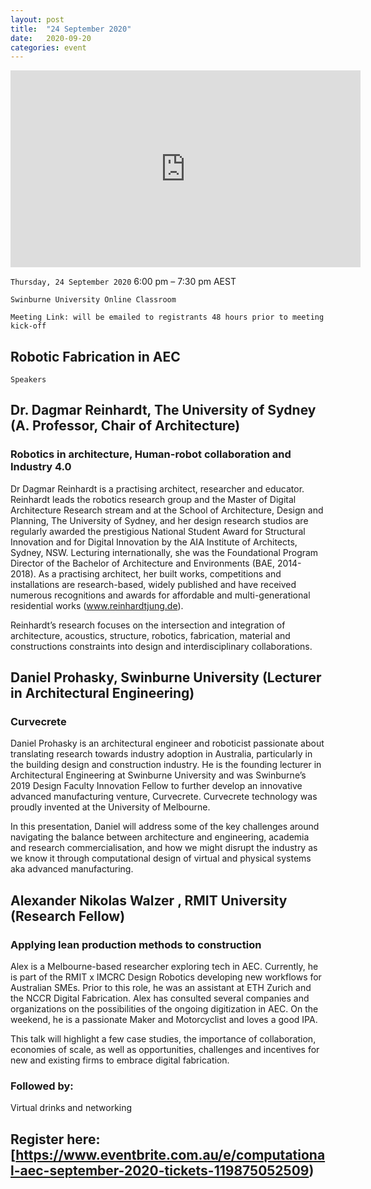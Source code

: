 ```yaml
---
layout: post
title:  "24 September 2020"
date:   2020-09-20
categories: event
---
```


<iframe width="560" height="315" src="https://www.youtube.com/embed/5pSdmY-9lVI" frameborder="0" allow="accelerometer; autoplay; encrypted-media; gyroscope; picture-in-picture" allowfullscreen></iframe>

`Thursday, 24 September 2020`
6:00 pm – 7:30 pm AEST

`Swinburne University Online Classroom`

`Meeting Link: will be emailed to registrants 48 hours prior to meeting kick-off`

## Robotic Fabrication in AEC

`Speakers`

## Dr. Dagmar Reinhardt, The University of Sydney (A. Professor, Chair of Architecture)
### Robotics in architecture, Human-robot collaboration and Industry 4.0

Dr Dagmar Reinhardt is a practising architect, researcher and educator. Reinhardt leads the robotics research group and the Master of Digital Architecture Research stream and at the School of Architecture, Design and Planning, The University of Sydney, and her design research studios are regularly awarded the prestigious National Student Award for Structural Innovation and for Digital Innovation by the AIA Institute of Architects, Sydney, NSW. Lecturing internationally, she was the Foundational Program Director of the Bachelor of Architecture and Environments (BAE, 2014-2018). As a practising architect, her built works, competitions and installations are research-based, widely published and have received numerous recognitions and awards for affordable and multi-generational residential works (www.reinhardtjung.de).

Reinhardt’s research focuses on the intersection and integration of architecture, acoustics, structure, robotics, fabrication, material and constructions constraints into design and interdisciplinary collaborations.

## Daniel Prohasky, Swinburne University (Lecturer in Architectural Engineering)
### Curvecrete

Daniel Prohasky is an architectural engineer and roboticist passionate about translating research towards industry adoption in Australia, particularly in the building design and construction industry. He is the founding lecturer in Architectural Engineering at Swinburne University and was Swinburne’s 2019 Design Faculty Innovation Fellow to further develop an innovative advanced manufacturing venture, Curvecrete. Curvecrete technology was proudly invented at the University of Melbourne.

In this presentation, Daniel will address some of the key challenges around navigating the balance between architecture and engineering, academia and research commercialisation, and how we might disrupt the industry as we know it through computational design of virtual and physical systems aka advanced manufacturing.

## Alexander Nikolas Walzer , RMIT University (Research Fellow)
### Applying lean production methods to construction

Alex is a Melbourne-based researcher exploring tech in AEC. Currently, he is part of the RMIT x IMCRC Design Robotics developing new workflows for Australian SMEs. Prior to this role, he was an assistant at ETH Zurich and the NCCR Digital Fabrication. Alex has consulted several companies and organizations on the possibilities of the ongoing digitization in AEC. On the weekend, he is a passionate Maker and Motorcyclist and loves a good IPA.

This talk will highlight a few case studies, the importance of collaboration, economies of scale, as well as opportunities, challenges and incentives for new and existing firms to embrace digital fabrication.

### Followed by:

Virtual drinks and networking

## Register here: [https://www.eventbrite.com.au/e/computational-aec-september-2020-tickets-119875052509)